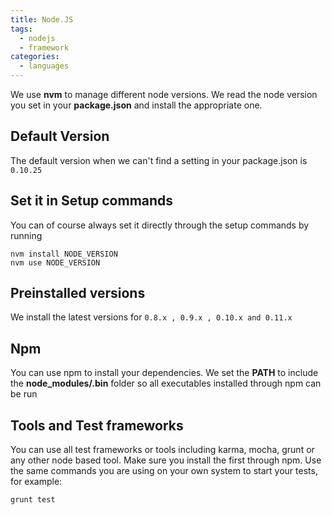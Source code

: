 ```yaml
---
title: Node.JS
tags:
  - nodejs
  - framework
categories:
  - languages
---
```

We use **nvm** to manage different node versions. We read the node version you set in your **package.json** and install the appropriate one.

## Default Version
The default version when we can't find a setting in your package.json is ```0.10.25```

## Set it in Setup commands
You can of course always set it directly through the setup commands by running

~~~shell
nvm install NODE_VERSION
nvm use NODE_VERSION
~~~

## Preinstalled versions
We install the latest versions for ```0.8.x , 0.9.x , 0.10.x and 0.11.x```

## Npm
You can use npm to install your dependencies. We set the **PATH** to include the **node_modules/.bin** folder so all executables installed through npm can be run

## Tools and Test frameworks
You can use all test frameworks or tools including karma, mocha, grunt or any other node based tool. Make sure you install the first through npm. Use the same commands you are using on your own system to start your tests, for example:

~~~shell
grunt test
~~~
